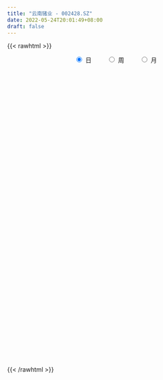 ```yaml
---
title: "云南锗业 - 002428.SZ"
date: 2022-05-24T20:01:49+08:00
draft: false
---
```

{{< rawhtml >}}
    <div style="text-align: center">
        <label style="padding: 1rem;"><input style="margin-right: .5rem" type="radio" name="period" value="D" checked onclick="period_change(this)">日</label>
        <label style="padding: 1rem;"><input style="margin-right: .5rem" type="radio" name="period" value="W" onclick="period_change(this)">周</label>
        <label style="padding: 1rem;"><input style="margin-right: .5rem" type="radio" name="period" value="M" onclick="period_change(this)">月</label>
    </div>
    <div id="chart" style="height: 700px;"></div> 
    <script type="text/javascript">
        const D_v = [182444.96,154236.4,164934.02,205699.94,200839.88,166357.88,139191.93,142562.61,101843.89,178613.15,253095.86,299423.27,405977.99,234678.09,215404.98,183155.77,142646.22,201538.19,186179.16,360653.44,538803.8100000001,368391.73,237453.8,201791.47,627855.73,782323.64,619893.8,446858.61,419106.93,356010.92,355721.43,454482.83,327099.59,227588.76,225001.86,208143.1,350087.32,393340.16,469564.97,388296.99,552540.0600000001,534930.1,372819.96,293787.55,378029.95,676701.02,766299.25,394975.08,462603.62,597020.62,569131.54,434120.94,507316.34,518388.08,757994.63,591084.13,458101.44,438529.42,299081.33,343077.88,396589.58,374291.21,508028.18,422661.18,513642.43,352242.47,362105.9,297016.86,296063.22,228066.82,264133.52,260554.29,412861.44,441513.77,631995.3100000001,685967.2,586373.39,486276.57,666590.51,724484.63,491166.0,358815.66,319531.18,361151.22,542302.8100000001,611397.45,620883.09,503292.66,303363.54,386558.04,325482.9,187577.72,176036.43,311117.6,328828.01,149640.22,219918.83,114841.28,96832.42,102748.2,121297.07,78228.57,108189.68,84522.44,99881.43,81723.06,94694.95,151018.43,116963.85,80354.44,84664.41,141637.76,153101.61,86217.75,87059.84,125713.06,75391.9,63157.08,86516.99,74245.2,138983.02,87679.85,86854.48,83554.37,77065.49,102596.4,261083.13,355825.39,182698.7,165948.92,187649.78,257103.14,166553.14,233626.26,166401.96,157729.32,154316.21,167676.62,116551.02,152501.9,135297.16,131530.01,119059.0,224344.42,122418.05,118685.24,123927.36,115071.74,112973.35,113683.22,79158.84,172166.7,264488.09,162035.4,112648.49,91699.02,90441.21,127241.61,95805.36,123372.58,98008.23,74659.43,89104.87,221786.13,144288.15,136707.49,113149.07,91724.02,114643.03,109540.43,114937.09,133561.68,120991.85,104233.55,127058.25,259660.7,341256.4,241020.68,345938.1,201664.37,240329.55,150303.07,209639.51,167460.29,103066.12,141636.44,142582.74,143239.36,117943.88,283787.19,201939.38,274014.21,216766.07,328826.72,242818.57,148182.43,132426.28,120052.06,176292.29,188743.28,266114.09,245542.52,289041.06,249856.54,228967.02,223722.16,206155.78,353664.0,437449.2,204692.76,228379.14,193388.54,161555.8,149063.35,144082.49,93084.92,101951.0,281424.91,187453.24,106861.44,122835.74,112526.62,100026.16,101365.05,61960.11,150848.05,80785.88,65241.49,72628.89,98131.17,78205.47,158030.99,121136.21,134848.75,95233.0,110501.84,67439.47,60243.03,54072.22,60353.22,78941.75,96511.7,61543.86,63458.11,51200.43,53921.28,63725.09,137841.58,145658.7,119373.99]
const D_histogram = [0.0,0.0006381766,0.0061086777,0.0174981736,0.028131583,0.0172479011,0.0048961318,-0.0128448784,-0.015773702,-0.0002945759,0.0214442901,0.0350691737,0.0766375636,0.0842270444,0.0622712602,0.0464186414,0.0280966486,0.0365649265,0.0198160857,0.0314904918,0.0736979829,0.0828846835,0.0553878599,0.0400370647,0.1012975265,0.1541655269,0.1992886693,0.195894531,0.1950073294,0.1455156968,0.0780333482,0.0351814582,-0.0258042479,-0.0559713192,-0.1040416645,-0.1222857778,-0.0918823375,-0.0566226454,-0.0104658161,0.0139601221,0.0725928937,0.0766746286,0.0819139938,0.0433833966,-0.001515108,0.0272570568,0.0642580928,0.0564674654,0.0515144665,0.0861346923,0.0797298171,0.05669971,0.0351762787,-0.0762521133,-0.064432093,-0.0473109102,-0.0563746998,-0.1176231629,-0.1296054094,-0.167220917,-0.1477122519,-0.1122305715,-0.0715324099,-0.0346405001,0.0120506286,0.0330525007,-0.0015140401,-0.0531398836,-0.0673201977,-0.0890424194,-0.1281899883,-0.1133737656,-0.0671669027,-0.024613977,0.021132257,0.0760063863,0.095261279,0.1075568237,0.0405721973,0.0485688295,0.0073058713,-0.0409876172,-0.0451139445,-0.0237907245,0.0239073835,0.0402713156,0.086461937,0.0459824576,0.0336072925,-0.0231218148,-0.084841105,-0.1341339919,-0.159984984,-0.2147338022,-0.3065719549,-0.3536026262,-0.4177789033,-0.4149949714,-0.3822052914,-0.3301800024,-0.2967908599,-0.2538201781,-0.1905636438,-0.1468301344,-0.0866587275,-0.041477319,-0.0162615963,0.0187677705,0.0216929982,0.0272675444,0.0360627869,0.0150627886,-0.0273748258,-0.0413951284,-0.0367746952,-0.0442415393,-0.0243306566,-0.0048408444,0.0025253911,0.0248752565,0.0611318479,0.085557821,0.1049221982,0.1166689302,0.1202066682,0.1047380289,0.1417463969,0.1940669886,0.2138711607,0.2238944039,0.2305804748,0.252167782,0.24947968,0.2477411143,0.2225116505,0.1910320875,0.1619553065,0.1329869602,0.1040256897,0.06996819,0.0222169951,0.0117314282,0.0021518086,0.0159734765,0.0188127677,0.0075568566,0.0039935915,0.0092586778,0.0057202107,-0.0210326442,-0.0340820423,-0.0192735057,-0.000500048,-0.0191532253,-0.0404597322,-0.0443512106,-0.044680323,-0.0286176394,-0.0158212353,0.0032276522,0.0003006555,0.0009831224,-0.0158935614,0.0081990787,0.0203127655,0.0370004928,0.0236871784,0.0049772431,0.0100195141,0.0111549246,0.0161384127,-0.0144166458,-0.0432757894,-0.0426570693,-0.0777424198,-0.0234235855,0.004365884,0.0306531336,0.0915651801,0.1241906782,0.1268825514,0.1212313078,0.084205455,0.0579815887,0.0365798617,0.0237063358,0.0161607643,0.0142278991,0.0056710389,0.024030505,0.0359072166,-0.0010179614,-0.0046900854,0.0343813548,0.0470629503,0.0398791397,0.0256351851,0.0108452161,0.0002926719,-0.0344930173,-0.0398075977,-0.0288336358,0.0007745861,-0.0028874876,-0.0284805381,-0.0428004214,-0.0517589859,0.00066631,0.0677562518,0.0842067698,0.1055156119,0.1125576054,0.081951948,0.0323579696,-0.0246969426,-0.0540248961,-0.0834588748,-0.154622122,-0.2031851914,-0.2428703471,-0.2711662031,-0.2857548722,-0.2679999044,-0.2411414931,-0.2043301589,-0.2252858371,-0.2208481523,-0.1957564362,-0.1885826562,-0.1970529711,-0.2003956642,-0.2554138591,-0.3010643745,-0.2611829512,-0.233004791,-0.1652448421,-0.1013783225,-0.0558325886,-0.0144576474,0.0266343673,0.0634197027,0.0826692679,0.0941974745,0.0975143539,0.1035846974,0.1140174342,0.1225486047,0.1591556812,0.1938476709,0.1765774673]
const D_fast = [0.0,0.0007977208,0.0077953913,0.0235594306,0.0412257358,0.0346540291,0.0235262928,0.002574063,-0.0042981861,0.011107296,0.0382072345,0.0605994116,0.1213271923,0.1499734343,0.1435854651,0.1393375067,0.128039676,0.1456491855,0.1338543661,0.1534013952,0.2140333821,0.2439412535,0.2302913949,0.2249498658,0.3115347093,0.4029440914,0.4978894011,0.5434688955,0.5913335263,0.5782208179,0.5302468063,0.4961902809,0.4287535128,0.3845936117,0.3105128503,0.2616972925,0.2691301485,0.2902341792,0.3337745545,0.3616905232,0.4384715183,0.4617219103,0.4874397739,0.4597550258,0.4144777443,0.4500641733,0.5031297325,0.5094559715,0.5173815892,0.5735354881,0.5870630671,0.5782078875,0.5654785259,0.4349871055,0.4306991026,0.4359925578,0.4128350933,0.3221808394,0.2777972406,0.1983765038,0.180957106,0.1883811435,0.2111962026,0.2394279873,0.2891317732,0.3183967704,0.2834517196,0.2185409052,0.1875305417,0.1435477151,0.0723526491,0.0588254305,0.0882405677,0.1246399992,0.1756692973,0.2495450233,0.2926152357,0.3317999863,0.2749584093,0.2950972488,0.2556607585,0.1971203657,0.1817155523,0.1970910911,0.2507660449,0.277197806,0.3450039116,0.3160200466,0.3120467046,0.2495371437,0.1666075772,0.0837811924,0.0179339542,-0.0904983145,-0.2589794559,-0.3944107838,-0.5630317867,-0.6639965976,-0.7267582404,-0.7572779521,-0.7980865245,-0.8185708873,-0.8029552639,-0.7959292881,-0.7574225631,-0.7226104844,-0.7014601608,-0.6617388513,-0.653390374,-0.6409989417,-0.6231880025,-0.6404223037,-0.6897036246,-0.7140727092,-0.7186459499,-0.7371731788,-0.7233449602,-0.7050653591,-0.6970677758,-0.6684990964,-0.6169595429,-0.5711441146,-0.5255491879,-0.4846352233,-0.4510458182,-0.4403299503,-0.3678849831,-0.2670476443,-0.193775682,-0.1277788377,-0.0634476482,0.0211816046,0.0808634225,0.1410601354,0.1714585842,0.187737043,0.1991490887,0.2034274824,0.2004726344,0.1839071822,0.141710236,0.1341575262,0.1251158587,0.1429308957,0.1504733789,0.141106682,0.1385418147,0.1461215704,0.144013156,0.1120021401,0.0904322314,0.1004223915,0.1190708373,0.0956293536,0.0642079137,0.0492286326,0.0377294394,0.0466377133,0.0554788086,0.0753346091,0.0724827763,0.0734110238,0.0525609497,0.0787033594,0.0958952376,0.1218330881,0.1144415683,0.0969759438,0.1045230933,0.108447235,0.1174653262,0.0833061062,0.0436280153,0.0335824681,-0.0209384873,0.0275244506,0.0564053911,0.0903559241,0.1741592656,0.2378324333,0.2722449444,0.2969015277,0.2809270386,0.2691985695,0.256941808,0.249994866,0.2464894856,0.2481135951,0.2409744947,0.265341587,0.2861951028,0.2490154345,0.2441707891,0.2918375679,0.316284901,0.3190708753,0.311235717,0.2991570521,0.2886776758,0.2452687323,0.2300022525,0.2337678054,0.2635696738,0.2591857283,0.2264725433,0.2014525545,0.1795542437,0.232146117,0.3161751218,0.3536773322,0.4013650772,0.4365464721,0.4264288017,0.3849243157,0.3216951679,0.2788609903,0.2285622929,0.1187435152,0.0193841479,-0.0810185945,-0.1771060014,-0.2631333885,-0.3123783967,-0.3458053588,-0.3600765643,-0.4373537018,-0.488128055,-0.511975448,-0.551947332,-0.6096808897,-0.6631224989,-0.7819941585,-0.9029107675,-0.928325082,-0.9583981196,-0.9319493812,-0.8934274423,-0.8618398555,-0.8240793261,-0.7763287196,-0.7236884585,-0.6837715763,-0.6486940011,-0.6209985333,-0.5890320154,-0.55009492,-0.5109265983,-0.4345306016,-0.3513766942,-0.3245025309]
const D_slow = [0.0,0.0001595442,0.0016867136,0.006061257,0.0130941527,0.017406128,0.018630161,0.0154189414,0.0114755159,0.0114018719,0.0167629444,0.0255302379,0.0446896288,0.0657463899,0.0813142049,0.0929188653,0.0999430274,0.109084259,0.1140382805,0.1219109034,0.1403353991,0.16105657,0.174903535,0.1849128012,0.2102371828,0.2487785645,0.2986007318,0.3475743646,0.3963261969,0.4327051211,0.4522134582,0.4610088227,0.4545577607,0.4405649309,0.4145545148,0.3839830703,0.361012486,0.3468568246,0.3442403706,0.3477304011,0.3658786245,0.3850472817,0.4055257801,0.4163716293,0.4159928523,0.4228071165,0.4388716397,0.452988506,0.4658671227,0.4874007958,0.50733325,0.5215081775,0.5303022472,0.5112392189,0.4951311956,0.4833034681,0.4692097931,0.4398040024,0.40740265,0.3655974208,0.3286693578,0.3006117149,0.2827286125,0.2740684874,0.2770811446,0.2853442698,0.2849657597,0.2716807888,0.2548507394,0.2325901345,0.2005426375,0.1721991961,0.1554074704,0.1492539761,0.1545370404,0.173538637,0.1973539567,0.2242431626,0.234386212,0.2465284193,0.2483548872,0.2381079829,0.2268294967,0.2208818156,0.2268586615,0.2369264904,0.2585419746,0.270037589,0.2784394121,0.2726589584,0.2514486822,0.2179151842,0.1779189382,0.1242354877,0.047592499,-0.0408081576,-0.1452528834,-0.2490016262,-0.3445529491,-0.4270979497,-0.5012956647,-0.5647507092,-0.6123916201,-0.6490991537,-0.6707638356,-0.6811331654,-0.6851985645,-0.6805066218,-0.6750833723,-0.6682664862,-0.6592507894,-0.6554850923,-0.6623287987,-0.6726775808,-0.6818712546,-0.6929316395,-0.6990143036,-0.7002245147,-0.6995931669,-0.6933743528,-0.6780913909,-0.6567019356,-0.6304713861,-0.6013041535,-0.5712524864,-0.5450679792,-0.50963138,-0.4611146328,-0.4076468427,-0.3516732417,-0.294028123,-0.2309861775,-0.1686162575,-0.1066809789,-0.0510530663,-0.0032950444,0.0371937822,0.0704405222,0.0964469447,0.1139389922,0.1194932409,0.122426098,0.1229640501,0.1269574193,0.1316606112,0.1335498253,0.1345482232,0.1368628927,0.1382929453,0.1330347843,0.1245142737,0.1196958973,0.1195708853,0.114782579,0.1046676459,0.0935798432,0.0824097625,0.0752553526,0.0713000438,0.0721069569,0.0721821208,0.0724279014,0.068454511,0.0705042807,0.0755824721,0.0848325953,0.0907543899,0.0919987007,0.0945035792,0.0972923103,0.1013269135,0.0977227521,0.0869038047,0.0762395374,0.0568039324,0.0509480361,0.0520395071,0.0597027905,0.0825940855,0.1136417551,0.1453623929,0.1756702199,0.1967215836,0.2112169808,0.2203619462,0.2262885302,0.2303287213,0.233885696,0.2353034558,0.241311082,0.2502878862,0.2500333958,0.2488608745,0.2574562132,0.2692219507,0.2791917356,0.2856005319,0.288311836,0.2883850039,0.2797617496,0.2698098502,0.2626014412,0.2627950877,0.2620732158,0.2549530813,0.244252976,0.2313132295,0.231479807,0.24841887,0.2694705624,0.2958494654,0.3239888667,0.3444768537,0.3525663461,0.3463921105,0.3328858864,0.3120211677,0.2733656372,0.2225693394,0.1618517526,0.0940602018,0.0226214837,-0.0443784924,-0.1046638656,-0.1557464054,-0.2120678646,-0.2672799027,-0.3162190118,-0.3633646758,-0.4126279186,-0.4627268346,-0.5265802994,-0.601846393,-0.6671421308,-0.7253933286,-0.7667045391,-0.7920491197,-0.8060072669,-0.8096216787,-0.8029630869,-0.7871081612,-0.7664408442,-0.7428914756,-0.7185128871,-0.6926167128,-0.6641123542,-0.6334752031,-0.5936862828,-0.545224365,-0.5010799982]
const D_data = [['2021-05-13', 10.95, 10.83, 10.74, 11.0],['2021-05-14', 10.88, 10.84, 10.68, 10.91],['2021-05-17', 10.86, 10.92, 10.61, 11.05],['2021-05-18', 10.91, 11.05, 10.91, 11.24],['2021-05-19', 10.95, 11.12, 10.82, 11.24],['2021-05-20', 10.88, 10.87, 10.67, 11.0],['2021-05-21', 10.87, 10.8, 10.68, 10.96],['2021-05-24', 10.65, 10.65, 10.57, 10.78],['2021-05-25', 10.62, 10.77, 10.62, 10.82],['2021-05-26', 10.76, 11.03, 10.67, 11.05],['2021-05-27', 10.93, 11.22, 10.87, 11.3],['2021-05-28', 11.29, 11.24, 11.11, 11.49],['2021-05-31', 11.21, 11.79, 11.2, 11.86],['2021-06-01', 11.61, 11.57, 11.37, 11.65],['2021-06-02', 11.53, 11.23, 11.21, 11.75],['2021-06-03', 11.3, 11.26, 11.23, 11.56],['2021-06-04', 11.1, 11.18, 11.01, 11.31],['2021-06-07', 11.3, 11.53, 11.3, 11.65],['2021-06-08', 11.55, 11.23, 11.12, 11.55],['2021-06-09', 11.39, 11.61, 11.3, 11.99],['2021-06-10', 11.7, 12.2, 11.61, 12.28],['2021-06-11', 12.52, 12.01, 11.8, 12.58],['2021-06-15', 12.14, 11.58, 11.54, 12.17],['2021-06-16', 11.6, 11.68, 11.45, 11.85],['2021-06-17', 11.59, 12.85, 11.38, 12.85],['2021-06-18', 12.8, 13.19, 12.7, 13.8],['2021-06-21', 13.15, 13.54, 13.15, 14.1],['2021-06-22', 13.62, 13.25, 13.09, 13.91],['2021-06-23', 13.22, 13.48, 13.13, 13.75],['2021-06-24', 13.2, 12.93, 12.85, 13.31],['2021-06-25', 12.87, 12.54, 12.38, 12.98],['2021-06-28', 12.99, 12.66, 12.57, 13.66],['2021-06-29', 12.71, 12.22, 12.2, 12.78],['2021-06-30', 12.17, 12.39, 12.13, 12.67],['2021-07-01', 12.44, 11.95, 11.95, 12.53],['2021-07-02', 11.93, 12.11, 11.8, 12.36],['2021-07-05', 12.01, 12.72, 12.01, 12.85],['2021-07-06', 12.94, 12.95, 12.64, 13.26],['2021-07-07', 12.75, 13.33, 12.66, 13.55],['2021-07-08', 13.26, 13.3, 13.13, 13.59],['2021-07-09', 13.21, 14.04, 13.17, 14.36],['2021-07-12', 14.0, 13.64, 13.6, 14.15],['2021-07-13', 13.59, 13.8, 13.11, 13.91],['2021-07-14', 13.7, 13.27, 13.16, 13.7],['2021-07-15', 13.01, 13.04, 12.48, 13.31],['2021-07-16', 12.98, 13.99, 12.83, 14.34],['2021-07-19', 14.02, 14.37, 13.59, 14.69],['2021-07-20', 14.06, 14.0, 13.72, 14.15],['2021-07-21', 14.12, 14.11, 13.84, 14.49],['2021-07-22', 14.14, 14.81, 14.0, 15.1],['2021-07-23', 14.65, 14.51, 14.4, 15.39],['2021-07-26', 14.3, 14.35, 13.8, 14.89],['2021-07-27', 14.49, 14.36, 14.05, 15.0],['2021-07-28', 13.87, 12.93, 12.92, 13.9],['2021-07-29', 13.12, 14.22, 13.11, 14.22],['2021-07-30', 14.2, 14.39, 13.97, 14.57],['2021-08-02', 14.39, 14.11, 13.8, 14.65],['2021-08-03', 14.07, 13.26, 13.19, 14.07],['2021-08-04', 13.2, 13.64, 13.15, 13.72],['2021-08-05', 13.5, 13.12, 13.01, 13.6],['2021-08-06', 13.2, 13.71, 13.09, 13.87],['2021-08-09', 13.53, 14.0, 13.38, 14.08],['2021-08-10', 14.32, 14.24, 13.95, 14.56],['2021-08-11', 14.19, 14.4, 14.03, 14.74],['2021-08-12', 14.28, 14.78, 14.13, 14.94],['2021-08-13', 14.68, 14.7, 14.4, 14.79],['2021-08-16', 14.67, 14.02, 13.95, 14.7],['2021-08-17', 13.99, 13.59, 13.47, 14.22],['2021-08-18', 13.58, 13.87, 13.29, 13.87],['2021-08-19', 13.76, 13.65, 13.38, 13.83],['2021-08-20', 13.4, 13.21, 13.0, 13.47],['2021-08-23', 13.3, 13.75, 13.26, 13.85],['2021-08-24', 13.8, 14.26, 13.65, 14.62],['2021-08-25', 14.26, 14.44, 14.11, 14.55],['2021-08-26', 14.5, 14.74, 14.3, 15.3],['2021-08-27', 14.8, 15.19, 14.39, 15.32],['2021-08-30', 15.35, 15.04, 14.71, 15.58],['2021-08-31', 15.14, 15.15, 14.48, 15.25],['2021-09-01', 15.16, 14.1, 13.96, 15.41],['2021-09-02', 13.82, 14.95, 13.63, 15.51],['2021-09-03', 15.16, 14.3, 14.1, 15.25],['2021-09-06', 14.46, 13.99, 13.67, 14.51],['2021-09-07', 13.97, 14.4, 13.83, 14.5],['2021-09-08', 14.31, 14.77, 14.24, 14.84],['2021-09-09', 14.88, 15.32, 14.58, 15.37],['2021-09-10', 15.3, 15.16, 14.89, 15.84],['2021-09-13', 15.28, 15.79, 14.98, 15.86],['2021-09-14', 15.38, 14.81, 14.78, 15.38],['2021-09-15', 14.91, 15.09, 14.61, 15.21],['2021-09-16', 15.3, 14.39, 14.35, 15.4],['2021-09-17', 14.2, 14.0, 13.5, 14.59],['2021-09-22', 13.72, 13.8, 13.71, 13.98],['2021-09-23', 14.03, 13.8, 13.73, 14.1],['2021-09-24', 13.77, 13.09, 13.01, 14.05],['2021-09-27', 13.1, 12.03, 11.78, 13.2],['2021-09-28', 11.93, 11.95, 11.64, 12.06],['2021-09-29', 11.8, 11.11, 11.0, 11.81],['2021-09-30', 11.2, 11.42, 11.2, 11.45],['2021-10-08', 11.62, 11.53, 11.49, 11.8],['2021-10-11', 11.53, 11.66, 11.24, 11.76],['2021-10-12', 11.61, 11.34, 11.0, 11.72],['2021-10-13', 11.29, 11.37, 11.1, 11.41],['2021-10-14', 11.35, 11.65, 11.35, 11.75],['2021-10-15', 11.59, 11.47, 11.36, 11.62],['2021-10-18', 11.59, 11.77, 11.55, 11.77],['2021-10-19', 11.77, 11.72, 11.62, 11.8],['2021-10-20', 11.5, 11.54, 11.3, 11.71],['2021-10-21', 11.69, 11.73, 11.58, 11.9],['2021-10-22', 11.7, 11.35, 11.31, 11.7],['2021-10-25', 11.31, 11.33, 11.15, 11.46],['2021-10-26', 11.38, 11.34, 11.26, 11.47],['2021-10-27', 11.3, 10.86, 10.75, 11.33],['2021-10-28', 10.84, 10.32, 10.26, 10.84],['2021-10-29', 10.22, 10.4, 10.2, 10.44],['2021-11-01', 10.43, 10.48, 10.28, 10.57],['2021-11-02', 10.5, 10.19, 10.03, 10.59],['2021-11-03', 10.2, 10.44, 10.13, 10.46],['2021-11-04', 10.44, 10.43, 10.32, 10.48],['2021-11-05', 10.43, 10.25, 10.23, 10.55],['2021-11-08', 10.27, 10.43, 10.27, 10.49],['2021-11-09', 10.46, 10.7, 10.36, 10.87],['2021-11-10', 10.78, 10.68, 10.48, 10.78],['2021-11-11', 10.68, 10.72, 10.58, 10.76],['2021-11-12', 10.72, 10.71, 10.66, 10.79],['2021-11-15', 10.71, 10.66, 10.6, 10.75],['2021-11-16', 10.65, 10.4, 10.38, 10.68],['2021-11-17', 10.43, 11.14, 10.41, 11.19],['2021-11-18', 11.07, 11.64, 11.01, 11.88],['2021-11-19', 11.62, 11.53, 11.25, 11.62],['2021-11-22', 11.57, 11.61, 11.46, 11.77],['2021-11-23', 11.69, 11.75, 11.69, 12.15],['2021-11-24', 11.75, 12.17, 11.6, 12.25],['2021-11-25', 12.1, 12.09, 12.01, 12.24],['2021-11-26', 12.04, 12.27, 11.96, 12.68],['2021-11-29', 12.01, 12.08, 11.91, 12.36],['2021-11-30', 12.12, 12.01, 11.91, 12.26],['2021-12-01', 12.01, 12.02, 11.74, 12.15],['2021-12-02', 12.1, 11.99, 11.78, 12.18],['2021-12-03', 11.93, 11.94, 11.8, 12.05],['2021-12-06', 11.95, 11.79, 11.74, 12.14],['2021-12-07', 11.85, 11.45, 11.34, 11.94],['2021-12-08', 11.45, 11.79, 11.45, 11.93],['2021-12-09', 11.78, 11.77, 11.71, 11.99],['2021-12-10', 11.7, 12.1, 11.65, 12.4],['2021-12-13', 12.2, 12.04, 11.9, 12.24],['2021-12-14', 12.06, 11.87, 11.79, 12.06],['2021-12-15', 11.88, 11.95, 11.88, 12.14],['2021-12-16', 11.9, 12.09, 11.9, 12.11],['2021-12-17', 12.06, 12.01, 11.98, 12.33],['2021-12-20', 12.02, 11.65, 11.62, 12.07],['2021-12-21', 11.62, 11.71, 11.48, 11.73],['2021-12-22', 11.62, 12.06, 11.62, 12.3],['2021-12-23', 12.58, 12.21, 12.18, 12.95],['2021-12-24', 12.3, 11.75, 11.74, 12.36],['2021-12-27', 11.74, 11.6, 11.53, 11.85],['2021-12-28', 11.61, 11.73, 11.54, 11.74],['2021-12-29', 11.66, 11.74, 11.58, 11.83],['2021-12-30', 11.7, 11.97, 11.64, 12.13],['2021-12-31', 12.05, 12.0, 11.89, 12.08],['2022-01-04', 12.02, 12.17, 11.94, 12.23],['2022-01-05', 12.2, 11.95, 11.87, 12.2],['2022-01-06', 11.77, 12.0, 11.74, 12.07],['2022-01-07', 12.03, 11.74, 11.68, 12.07],['2022-01-10', 11.75, 12.28, 11.72, 12.47],['2022-01-11', 12.28, 12.25, 12.15, 12.41],['2022-01-12', 12.39, 12.42, 12.29, 12.45],['2022-01-13', 12.45, 12.09, 12.06, 12.45],['2022-01-14', 12.06, 11.96, 11.95, 12.21],['2022-01-17', 11.87, 12.24, 11.8, 12.25],['2022-01-18', 12.24, 12.23, 12.06, 12.34],['2022-01-19', 12.18, 12.32, 12.11, 12.33],['2022-01-20', 12.25, 11.82, 11.8, 12.35],['2022-01-21', 11.81, 11.67, 11.58, 11.94],['2022-01-24', 11.57, 11.94, 11.57, 12.16],['2022-01-25', 11.92, 11.36, 11.35, 12.02],['2022-01-26', 11.45, 12.5, 11.37, 12.5],['2022-01-27', 12.38, 12.39, 12.22, 12.64],['2022-01-28', 12.46, 12.54, 12.25, 12.7],['2022-02-07', 12.8, 13.27, 12.62, 13.47],['2022-02-08', 13.01, 13.27, 12.92, 13.36],['2022-02-09', 13.17, 13.11, 13.0, 13.3],['2022-02-10', 13.1, 13.12, 13.02, 13.33],['2022-02-11', 12.98, 12.72, 12.68, 13.03],['2022-02-14', 12.69, 12.77, 12.65, 13.21],['2022-02-15', 12.97, 12.77, 12.59, 12.99],['2022-02-16', 12.83, 12.84, 12.78, 13.04],['2022-02-17', 12.76, 12.9, 12.7, 13.02],['2022-02-18', 12.84, 12.99, 12.78, 13.25],['2022-02-21', 12.99, 12.92, 12.76, 12.99],['2022-02-22', 12.86, 13.33, 12.69, 13.34],['2022-02-23', 13.34, 13.39, 13.08, 13.47],['2022-02-24', 13.32, 12.76, 12.5, 13.55],['2022-02-25', 12.8, 13.1, 12.8, 13.37],['2022-02-28', 13.25, 13.78, 12.92, 13.79],['2022-03-01', 13.63, 13.66, 13.44, 13.83],['2022-03-02', 13.66, 13.5, 13.4, 13.68],['2022-03-03', 13.5, 13.42, 13.3, 13.6],['2022-03-04', 13.39, 13.39, 13.31, 13.58],['2022-03-07', 13.48, 13.42, 13.21, 13.75],['2022-03-08', 13.35, 13.02, 12.74, 13.42],['2022-03-09', 12.91, 13.29, 12.61, 13.57],['2022-03-10', 13.41, 13.52, 13.41, 13.78],['2022-03-11', 13.4, 13.89, 13.05, 13.94],['2022-03-14', 13.84, 13.58, 13.55, 14.16],['2022-03-15', 13.3, 13.25, 13.18, 13.8],['2022-03-16', 13.51, 13.29, 12.75, 13.57],['2022-03-17', 13.45, 13.29, 13.25, 13.83],['2022-03-18', 13.35, 14.19, 13.13, 14.34],['2022-03-21', 14.1, 14.76, 14.01, 15.4],['2022-03-22', 14.67, 14.45, 14.38, 15.0],['2022-03-23', 14.49, 14.73, 14.44, 15.06],['2022-03-24', 14.6, 14.76, 14.4, 15.0],['2022-03-25', 14.7, 14.35, 14.34, 14.87],['2022-03-28', 14.18, 13.99, 13.71, 14.25],['2022-03-29', 14.1, 13.66, 13.43, 14.13],['2022-03-30', 13.73, 13.79, 13.66, 13.94],['2022-03-31', 13.74, 13.62, 13.51, 13.89],['2022-04-01', 13.3, 12.77, 12.51, 13.35],['2022-04-06', 12.78, 12.62, 12.25, 12.86],['2022-04-07', 12.65, 12.34, 12.25, 12.68],['2022-04-08', 12.35, 12.11, 11.85, 12.39],['2022-04-11', 12.12, 11.95, 11.86, 12.32],['2022-04-12', 12.0, 12.14, 11.69, 12.16],['2022-04-13', 12.11, 12.16, 11.9, 12.32],['2022-04-14', 12.12, 12.26, 12.11, 12.28],['2022-04-15', 12.2, 11.38, 11.37, 12.2],['2022-04-18', 11.38, 11.44, 11.1, 11.49],['2022-04-19', 11.44, 11.57, 11.4, 11.64],['2022-04-20', 11.53, 11.23, 11.17, 11.67],['2022-04-21', 11.4, 10.82, 10.79, 11.4],['2022-04-22', 10.75, 10.63, 10.5, 10.82],['2022-04-25', 10.6, 9.57, 9.57, 10.6],['2022-04-26', 9.51, 9.11, 9.0, 9.56],['2022-04-27', 8.96, 9.85, 8.7, 9.92],['2022-04-28', 9.81, 9.59, 9.47, 9.89],['2022-04-29', 9.67, 10.08, 9.67, 10.17],['2022-05-05', 9.96, 10.17, 9.93, 10.36],['2022-05-06', 9.85, 10.06, 9.82, 10.09],['2022-05-09', 10.1, 10.1, 9.95, 10.27],['2022-05-10', 9.99, 10.21, 9.91, 10.25],['2022-05-11', 10.21, 10.29, 10.11, 10.52],['2022-05-12', 10.25, 10.17, 10.0, 10.39],['2022-05-13', 10.14, 10.12, 10.03, 10.24],['2022-05-16', 10.21, 10.03, 10.0, 10.34],['2022-05-17', 10.03, 10.07, 9.87, 10.15],['2022-05-18', 10.08, 10.16, 10.06, 10.24],['2022-05-19', 10.01, 10.19, 9.9, 10.23],['2022-05-20', 10.33, 10.69, 10.22, 10.72],['2022-05-23', 10.8, 10.92, 10.64, 11.11],['2022-05-24', 10.9, 10.39, 10.34, 10.91]]
const W_v = [983095.61,1310673.0700000001,1292769.49,1841732.2200000002,1967947.79,879379.1900000001,691118.37,792791.47,1751293.3799999999,1304941.0500000003,1484172.3400000001,527178.97,429454.41,357380.79,290028.44,397270.79,291111.5,758186.83,624246.7799999999,591897.3100000001,360413.93,795886.15,726870.6000000001,897780.39,709471.04,855390.9299999999,1161149.6700000002,1101030.3500000001,818700.5699999999,847779.1000000001,214674.56,141114.22,453963.11,443070.7500000001,850379.87,1470329.6000000001,1427323.1899999999,869496.66,898283.7,1010637.1899999999,432344.35,353583.64,572666.39,521958.53,536739.4400000001,462534.56,455216.92,445773.96,600011.8400000001,435985.75,436111.23,466169.25,344953.08,700994.67,738271.58,500277.2399999999,362891.02,246892.27,319024.99,290553.09,236765.65,365954.84,231850.35,643195.55,499061.79,537430.0700000001,505240.1,553116.72,681430.67,770301.71,496459.54,763857.76,773133.14,548241.61,459807.42,309531.62,1806003.73,1274863.49,801841.74,666532.87,847371.24,1795357.5100000002,3002963.1300000004,2872419.4499999997,1761566.4399999999,1384108.8399999999,900950.77,1321012.4299999999,1433983.8700000001,1408303.4300000002,2569506.79,543709.1499999999,832250.88,788756.4199999999,1044487.1899999999,1947025.04,3340088.5300000003,3867427.3899999997,2436557.1899999999,1189233.3300000001,911848.99,690031.45,585629.22,579332.74,568410.86,1637501.5800000001,1925510.2299999997,2243646.1899999999,1981366.1000000001,2693467.9899999998,1561881.21,2658263.8399999999,2200137.6899999999,164838.33,765994.34,811824.22,645024.15,727183.0900000001,1058999.6299999999,761249.6000000001,609332.26,611325.45,937707.9199999999,1360607.6000000001,1325037.8899999999,1090653.9100000001,2706208.96,4561613.2800000003,3567730.5300000003,2941339.1599999997,2521593.46,4358893.6699999999,4740594.3200000003,2688417.9900000002,1422610.3799999999,1263543.0399999998,1166133.1200000001,809987.6900000001,1040229.3500000001,784951.54,817819.36,882852.96,756859.21,1211351.95,1239655.4399999999,1669175.5799999998,846809.8199999999,1056263.3799999999,918178.23,911252.78,623670.54,2119588.52,3203439.5599999996,3296446.3199999998,2903993.7399999998,2513761.1100000003,3558822.3300000001,1791649.8600000001,1293496.4500000002,945420.74,999707.6300000001,1066550.5899999999,947486.4,889714.8,329768.17,134063.09,1134470.3899999999,837038.99,1144269.02,1206958.3100000001,1373020.3499999999,1681834.7699999998,1735280.5600000001,904741.5900000001,1711880.5,1289080.1699999999,824866.78,488599.0,1223976.98,831341.1899999999,810815.25,852688.15,759442.03,398296.09,566259.11,1576038.46,972702.63,806791.12,562678.38,593393.4400000001,425256.34,427110.98,603017.1699999999,1620600.6600000001,815757.5600000001,496656.43,1259294.01,877023.6499999999,975538.78,1181863.05,1655566.3300000001,1849424.6400000001,2197591.6899999999,1442316.1400000001,2153829.5,2256268.5800000001,2790030.1100000003,2808904.1200000001,1935379.6499999999,2170865.4699999997,1447386.3200000001,2432892.0099999998,2954891.1000000001,2193198.3200000003,2139580.23,674731.75,813228.34,96832.42,494985.96,544281.72,545975.97,437838.87,471316.9199999999,979269.1100000001,1010881.2400000001,762675.13,762732.4900000001,593075.74,791532.2500000001,517835.69,385145.11,707654.8600000001,593674.08,1073229.5800000001,1147874.6000000001,697984.9500000001,1094450.73,972306.0600000001,1165733.24,1262365.5,1225465.4399999999,769606.6699999999,417150.42,526725.99,394992.9,619750.79,127682.5,351422.75,370146.49,265032.69]
const W_histogram = [0.0,0.0287179487,0.0706739718,0.106441523,0.097283889,0.0634172312,0.0182469479,0.0372411606,0.0813319619,0.0793057069,0.0840375321,0.0478932376,0.0070594677,-0.0486289769,-0.0920908057,-0.1790078318,-0.2141689144,-0.2024336819,-0.1525240677,-0.1141413869,-0.1217497421,-0.0770977962,-0.0056841733,0.0513308901,0.0821755121,0.101194554,0.1281664916,0.1667134156,0.160336872,0.0274927956,-0.0437003418,-0.062209375,-0.0829610388,-0.0783143531,-0.0156939085,0.0691674646,0.1442175016,0.1903479129,0.1567877386,0.0504302656,-0.0201516302,-0.0900912035,-0.0951297169,-0.1164444537,-0.1497689409,-0.2095924577,-0.2862403615,-0.3713157622,-0.4512618448,-0.4672521798,-0.471885568,-0.4272389245,-0.3856182073,-0.2974192292,-0.2637436368,-0.2188195569,-0.2018865886,-0.1722929419,-0.1320934248,-0.1055597336,-0.0791692158,-0.0374788355,-0.0042532706,-0.0367775836,-0.090216722,-0.0886638606,-0.0537987531,-0.0240099556,0.037466323,0.0497634257,0.07004487,0.0979369715,0.1142358545,0.1240680817,0.110541814,0.127504381,0.1828185973,0.2269457093,0.2235780681,0.197766713,0.2047391144,0.2473820085,0.3325575908,0.3906674027,0.4017110495,0.3970762682,0.3577017855,0.3482178861,0.2876110743,0.27470237,0.2113302525,0.1210835817,0.0452507862,-0.0151228204,-0.0377186657,0.0680189532,0.0844841357,0.1524294244,0.1427949027,0.0993925205,0.0419791996,-0.0238545907,-0.0595518507,-0.0998801428,-0.1133277579,-0.1044966059,-0.042997554,0.0254124764,0.040265073,0.1540574552,0.2010171508,0.264432507,0.1632035804,0.0785852155,0.013740165,-0.0608704526,-0.1030904521,-0.1353239663,-0.1356874445,-0.1744593392,-0.1895642289,-0.1739331572,-0.1375458283,-0.0891046919,-0.0443792123,0.0589534185,0.1845341693,0.3011014536,0.3777807554,0.3920313396,0.4274153891,0.5102306736,0.5394131547,0.3311947669,0.218549232,0.0754873612,-0.0180464336,-0.1515356824,-0.1929587464,-0.2149085568,-0.2076962044,-0.2057228106,-0.18943689,-0.1301405864,-0.0741395969,-0.0618995065,-0.0718448746,-0.0669307844,-0.0859933148,-0.0563473305,-0.0320589957,0.1019047207,0.3669172341,0.5519211189,0.6260432183,0.6062089814,0.6330801259,0.4425902752,0.267153194,0.1110150559,-0.0276475916,-0.1792956558,-0.2579722979,-0.3825642078,-0.4608849396,-0.4629279829,-0.3930250837,-0.3350415176,-0.307226378,-0.1854826665,-0.0944267395,-0.002274517,-0.0125399475,-0.0245289331,-0.0286175245,-0.1359647744,-0.2159414936,-0.2881180941,-0.3981905066,-0.4761979443,-0.4574572632,-0.4986319001,-0.5613018393,-0.5058828843,-0.3724566523,-0.2849890425,-0.2123941099,-0.1760550759,-0.1684114604,-0.1609014785,-0.1509495077,-0.107735768,-0.0597338659,-0.0168546197,-0.0010935464,0.0561970796,0.1044774391,0.1328540972,0.1775976267,0.1979404516,0.2582695575,0.3622462722,0.3705178738,0.3315651545,0.4149090942,0.4432325474,0.4709513151,0.4549213158,0.3755360066,0.3663219016,0.2424700387,0.2741526245,0.2178787915,0.2206098685,0.1307664169,0.0032651592,-0.1896643215,-0.2994615378,-0.3615637792,-0.3935212151,-0.4569809558,-0.4847633832,-0.4486939125,-0.3504971071,-0.22281429,-0.1511206177,-0.0866630677,-0.0458768436,-0.0328098695,-0.0051799878,-0.002405964,0.0152814329,0.0088072026,0.0615367389,0.1044354371,0.1444290959,0.1699653894,0.1962012256,0.2344547229,0.2649374433,0.2794133177,0.1714179875,0.0506429269,-0.0763936548,-0.2017976058,-0.3063809027,-0.357910122,-0.3675636638,-0.317079527,-0.2863473995]
const W_fast = [0.0,0.0358974359,0.0955219519,0.1578998838,0.1730632221,0.1550508721,0.1144423258,0.1427468286,0.2071706205,0.2249707922,0.2507120004,0.2265410153,0.1874721123,0.1196264235,0.0531418932,-0.0785270908,-0.1672304021,-0.20610359,-0.1943249927,-0.1844776587,-0.2225234493,-0.1971459525,-0.127153373,-0.057305587,-0.005917087,0.0384005934,0.0974141539,0.1776394318,0.2113471061,0.0853762287,0.0032580059,-0.0308033711,-0.0722952946,-0.0872271972,-0.0285302297,0.0736230095,0.1847274219,0.2784448114,0.2840815718,0.1903316652,0.1147118619,0.0222494877,-0.006571455,-0.0569973051,-0.1277640276,-0.2399856588,-0.3881936529,-0.5660979942,-0.758859538,-0.891662918,-1.0142676982,-1.0764307858,-1.1312146204,-1.1173704496,-1.1496307664,-1.1594115758,-1.1929502546,-1.2064298433,-1.1992536825,-1.1991099247,-1.1925117108,-1.1601910394,-1.1280287921,-1.169747501,-1.24574082,-1.2663539238,-1.2449385045,-1.2211521959,-1.1503093366,-1.1255713774,-1.0877787156,-1.0354023713,-0.9905445246,-0.949695277,-0.9355860912,-0.8867474289,-0.7857285633,-0.684865024,-0.6323381482,-0.608707825,-0.550550645,-0.4460622487,-0.2777472688,-0.1219706062,-0.010499197,0.0841350888,0.1341860524,0.2117566245,0.2230525813,0.2788194695,0.2682799151,0.2083041398,0.1437840408,0.0796297291,0.0476042173,0.1703465746,0.2079327909,0.3139854358,0.3400496397,0.3214953877,0.2745768667,0.2027794287,0.152194206,0.0868958782,0.0451163236,0.0278233241,0.0785729875,0.1533361371,0.1782550019,0.3305617479,0.4277757312,0.5572992141,0.4968711826,0.4318991216,0.3704891124,0.2806608816,0.2126682691,0.1466037634,0.112318424,0.0299316945,-0.0325642524,-0.0604164701,-0.0584155982,-0.0322506348,0.0013800418,0.1194510272,0.2911653204,0.483007968,0.6541324587,0.7663908778,0.9086287745,1.1190017275,1.2830374972,1.1576178011,1.0996095742,0.9754195438,0.8773741405,0.7060009711,0.6163382205,0.5406612709,0.4959495723,0.4464922634,0.4154189615,0.4421801185,0.4796462088,0.4764114225,0.4485048358,0.4366862299,0.3961253708,0.4116845225,0.4279581084,0.5873980049,0.9441398269,1.2671239914,1.4977568953,1.6294749039,1.8146160797,1.7347737978,1.6261250151,1.4977406411,1.3521660957,1.1556941174,1.0125244009,0.792291439,0.5987494724,0.4809744333,0.4526210616,0.4268442483,0.3778527934,0.4532258383,0.5206750804,0.6122586737,0.5988582562,0.5807370374,0.5694940649,0.4281556213,0.2941935288,0.1499874047,-0.0596326344,-0.2566895581,-0.3523131929,-0.5181458048,-0.7211412038,-0.7921929699,-0.751880901,-0.7356605519,-0.7161641467,-0.7238388816,-0.7582981312,-0.791013519,-0.8187989251,-0.8025191274,-0.7694506918,-0.7307851005,-0.7152974138,-0.6439575178,-0.5695577986,-0.5079676163,-0.4188246801,-0.3489967423,-0.2241002469,-0.0295619643,0.0713391058,0.1152776751,0.3023488884,0.4414804784,0.5869370749,0.6846374046,0.699136097,0.7815024675,0.7182681142,0.8184888561,0.816684721,0.8745682651,0.8174164177,0.6907314499,0.4503858887,0.265723288,0.1132301018,-0.0171076378,-0.1948126175,-0.3437858908,-0.4198898982,-0.4093173695,-0.3373381249,-0.303424607,-0.260632824,-0.2313158108,-0.2264513041,-0.2001164193,-0.1979438865,-0.1764361313,-0.180708561,-0.1125948399,-0.0435872825,0.0325136503,0.1005412911,0.1758274337,0.2726946117,0.3694116929,0.4537408968,0.3886000634,0.2804857345,0.1343507392,-0.0415026132,-0.2226811359,-0.3636878857,-0.4652323434,-0.4940180884,-0.5348728107]
const W_slow = [0.0,0.0071794872,0.0248479801,0.0514583609,0.0757793331,0.0916336409,0.0961953779,0.105505668,0.1258386585,0.1456650853,0.1666744683,0.1786477777,0.1804126446,0.1682554004,0.1452326989,0.100480741,0.0469385124,-0.0036699081,-0.041800925,-0.0703362718,-0.1007737073,-0.1200481563,-0.1214691997,-0.1086364771,-0.0880925991,-0.0627939606,-0.0307523377,0.0109260162,0.0510102342,0.0578834331,0.0469583476,0.0314060039,0.0106657442,-0.0089128441,-0.0128363212,0.0044555449,0.0405099203,0.0880968985,0.1272938332,0.1399013996,0.1348634921,0.1123406912,0.0885582619,0.0594471485,0.0220049133,-0.0303932011,-0.1019532915,-0.194782232,-0.3075976932,-0.4244107382,-0.5423821302,-0.6491918613,-0.7455964131,-0.8199512204,-0.8858871296,-0.9405920188,-0.991063666,-1.0341369015,-1.0671602577,-1.0935501911,-1.113342495,-1.1227122039,-1.1237755215,-1.1329699174,-1.155524098,-1.1776900631,-1.1911397514,-1.1971422403,-1.1877756596,-1.1753348031,-1.1578235856,-1.1333393427,-1.1047803791,-1.0737633587,-1.0461279052,-1.0142518099,-0.9685471606,-0.9118107333,-0.8559162163,-0.806474538,-0.7552897594,-0.6934442573,-0.6103048596,-0.5126380089,-0.4122102465,-0.3129411795,-0.2235157331,-0.1364612616,-0.064558493,0.0041170995,0.0569496626,0.0872205581,0.0985332546,0.0947525495,0.0853228831,0.1023276214,0.1234486553,0.1615560114,0.197254737,0.2221028672,0.2325976671,0.2266340194,0.2117460567,0.186776021,0.1584440815,0.13231993,0.1215705415,0.1279236606,0.1379899289,0.1765042927,0.2267585804,0.2928667071,0.3336676022,0.3533139061,0.3567489474,0.3415313342,0.3157587212,0.2819277296,0.2480058685,0.2043910337,0.1569999765,0.1135166872,0.0791302301,0.0568540571,0.0457592541,0.0604976087,0.106631151,0.1819065144,0.2763517033,0.3743595382,0.4812133855,0.6087710539,0.7436243425,0.8264230342,0.8810603422,0.8999321826,0.8954205742,0.8575366536,0.8092969669,0.7555698277,0.7036457767,0.652215074,0.6048558515,0.5723207049,0.5537858057,0.538310929,0.5203497104,0.5036170143,0.4821186856,0.468031853,0.460017104,0.4854932842,0.5772225927,0.7152028725,0.871713677,1.0232659224,1.1815359539,1.2921835227,1.3589718212,1.3867255851,1.3798136872,1.3349897733,1.2704966988,1.1748556469,1.059634412,0.9439024162,0.8456461453,0.7618857659,0.6850791714,0.6387085048,0.6151018199,0.6145331907,0.6113982038,0.6052659705,0.5981115894,0.5641203958,0.5101350224,0.4381054988,0.3385578722,0.2195083861,0.1051440703,-0.0195139047,-0.1598393645,-0.2863100856,-0.3794242487,-0.4506715093,-0.5037700368,-0.5477838058,-0.5898866709,-0.6301120405,-0.6678494174,-0.6947833594,-0.7097168259,-0.7139304808,-0.7142038674,-0.7001545975,-0.6740352377,-0.6408217134,-0.5964223067,-0.5469371939,-0.4823698045,-0.3918082364,-0.299178768,-0.2162874794,-0.1125602058,-0.001752069,0.1159857598,0.2297160888,0.3236000904,0.4151805658,0.4757980755,0.5443362316,0.5988059295,0.6539583966,0.6866500008,0.6874662906,0.6400502102,0.5651848258,0.474793881,0.3764135772,0.2621683383,0.1409774925,0.0288040143,-0.0588202624,-0.1145238349,-0.1523039893,-0.1739697563,-0.1854389672,-0.1936414346,-0.1949364315,-0.1955379225,-0.1917175643,-0.1895157636,-0.1741315789,-0.1480227196,-0.1119154456,-0.0694240983,-0.0203737919,0.0382398888,0.1044742496,0.1743275791,0.2171820759,0.2298428077,0.210744394,0.1602949925,0.0836997668,-0.0057777637,-0.0976686796,-0.1769385614,-0.2485254112]
const W_data = [['2017-07-14', 11.91, 11.43, 11.31, 12.25],['2017-07-21', 11.44, 11.88, 10.68, 12.21],['2017-07-28', 11.85, 12.28, 11.46, 12.48],['2017-08-04', 12.18, 12.49, 12.15, 13.25],['2017-08-11', 12.35, 12.09, 11.92, 13.58],['2017-08-18', 12.11, 11.74, 11.37, 12.39],['2017-08-25', 11.7, 11.43, 11.11, 12.14],['2017-09-01', 11.38, 12.2, 11.34, 12.28],['2017-09-08', 12.65, 12.75, 12.26, 13.42],['2017-09-15', 12.6, 12.37, 12.33, 13.25],['2017-09-22', 12.36, 12.55, 12.36, 13.8],['2017-09-29', 12.44, 12.03, 11.8, 12.65],['2017-10-13', 12.21, 11.81, 11.54, 12.43],['2017-10-20', 11.83, 11.37, 11.07, 11.86],['2017-10-27', 11.35, 11.22, 11.18, 11.7],['2017-11-03', 11.21, 10.23, 10.13, 11.21],['2017-11-10', 10.24, 10.4, 10.2, 10.65],['2017-11-17', 10.4, 10.76, 10.27, 11.51],['2017-11-24', 10.76, 11.26, 10.32, 11.5],['2017-12-01', 11.17, 11.24, 11.03, 11.85],['2017-12-08', 11.26, 10.64, 10.32, 11.48],['2017-12-15', 10.64, 11.3, 10.62, 11.9],['2017-12-22', 11.3, 11.9, 11.26, 12.07],['2017-12-29', 11.84, 12.07, 11.04, 12.24],['2018-01-05', 12.09, 12.02, 11.91, 12.42],['2018-01-12', 11.97, 12.07, 11.85, 12.58],['2018-01-19', 12.07, 12.38, 11.45, 12.85],['2018-01-26', 12.3, 12.82, 12.15, 13.19],['2018-02-02', 12.77, 12.48, 11.42, 13.07],['2018-02-09', 12.21, 10.6, 10.6, 12.94],['2018-02-14', 10.3, 10.82, 10.3, 10.89],['2018-02-23', 10.96, 11.2, 10.84, 11.34],['2018-03-02', 11.26, 11.01, 10.85, 11.54],['2018-03-09', 11.07, 11.22, 10.85, 11.29],['2018-03-16', 11.24, 12.09, 11.18, 12.58],['2018-03-23', 12.1, 12.79, 11.85, 13.25],['2018-03-30', 12.79, 13.19, 12.28, 13.6],['2018-04-04', 13.08, 13.3, 12.67, 13.8],['2018-04-13', 13.25, 12.49, 12.32, 13.52],['2018-04-20', 12.44, 11.3, 11.25, 12.68],['2018-04-27', 11.38, 11.3, 11.05, 11.75],['2018-05-04', 11.45, 10.9, 10.68, 11.49],['2018-05-11', 10.95, 11.45, 10.95, 11.61],['2018-05-18', 11.44, 11.1, 10.84, 11.55],['2018-05-25', 11.18, 10.7, 10.66, 11.37],['2018-06-01', 10.69, 9.97, 9.81, 10.77],['2018-06-08', 10.03, 9.18, 9.05, 10.16],['2018-06-15', 9.1, 8.35, 8.35, 9.26],['2018-06-22', 8.29, 7.6, 7.12, 8.29],['2018-06-29', 7.74, 7.72, 7.37, 7.8],['2018-07-06', 7.75, 7.36, 7.06, 7.9],['2018-07-13', 7.39, 7.64, 7.16, 7.8],['2018-07-20', 7.6, 7.41, 7.15, 7.65],['2018-07-27', 7.42, 7.96, 7.34, 8.23],['2018-08-03', 8.13, 7.26, 7.1, 8.68],['2018-08-10', 7.2, 7.29, 6.9, 7.36],['2018-08-17', 7.18, 6.8, 6.71, 7.42],['2018-08-24', 6.81, 6.79, 6.68, 6.99],['2018-08-31', 6.85, 6.84, 6.74, 7.08],['2018-09-07', 6.79, 6.6, 6.52, 6.82],['2018-09-14', 6.63, 6.51, 6.4, 6.7],['2018-09-21', 6.48, 6.68, 6.25, 6.71],['2018-09-28', 6.66, 6.6, 6.48, 6.72],['2018-10-12', 6.52, 5.6, 5.38, 6.75],['2018-10-19', 5.59, 4.89, 4.61, 5.65],['2018-10-26', 4.93, 5.2, 4.89, 5.37],['2018-11-02', 5.14, 5.49, 5.03, 5.55],['2018-11-09', 5.48, 5.4, 5.38, 5.89],['2018-11-16', 5.4, 5.88, 5.39, 5.94],['2018-11-23', 5.88, 5.33, 5.3, 6.05],['2018-11-30', 5.3, 5.4, 5.2, 5.59],['2018-12-07', 5.53, 5.53, 5.45, 5.84],['2018-12-14', 5.49, 5.43, 5.32, 5.69],['2018-12-21', 5.39, 5.36, 5.21, 5.56],['2018-12-28', 5.34, 5.0, 4.98, 5.43],['2019-01-04', 5.03, 5.34, 4.98, 5.35],['2019-01-11', 5.37, 6.0, 5.34, 6.35],['2019-01-18', 5.95, 6.16, 5.83, 6.25],['2019-01-25', 6.19, 5.73, 5.7, 6.24],['2019-02-01', 5.79, 5.42, 5.11, 5.84],['2019-02-15', 5.46, 5.83, 5.43, 5.97],['2019-02-22', 5.88, 6.49, 5.84, 6.56],['2019-03-01', 6.63, 7.51, 6.51, 8.19],['2019-03-08', 7.6, 7.77, 7.42, 8.89],['2019-03-15', 7.68, 7.62, 7.34, 8.26],['2019-03-22', 7.65, 7.71, 7.53, 8.04],['2019-03-29', 7.51, 7.42, 7.0, 7.68],['2019-04-04', 7.5, 7.92, 7.49, 8.15],['2019-04-12', 8.02, 7.33, 7.23, 8.28],['2019-04-19', 7.44, 7.95, 7.12, 8.13],['2019-04-26', 7.93, 7.31, 7.3, 8.79],['2019-04-30', 7.2, 6.7, 6.58, 7.21],['2019-05-10', 6.28, 6.51, 6.0, 6.52],['2019-05-17', 6.41, 6.36, 6.25, 6.88],['2019-05-24', 6.4, 6.6, 6.04, 6.96],['2019-05-31', 6.62, 8.46, 6.6, 8.46],['2019-06-06', 9.0, 7.75, 7.62, 9.31],['2019-06-14', 7.85, 8.74, 7.41, 9.12],['2019-06-21', 8.55, 8.07, 7.65, 9.09],['2019-06-28', 8.15, 7.63, 7.41, 8.22],['2019-07-05', 7.63, 7.27, 7.18, 7.82],['2019-07-12', 7.23, 6.87, 6.54, 7.23],['2019-07-19', 6.84, 6.97, 6.7, 7.1],['2019-07-26', 6.9, 6.67, 6.4, 6.93],['2019-08-02', 6.7, 6.8, 6.51, 6.94],['2019-08-09', 6.75, 7.0, 6.68, 7.64],['2019-08-16', 7.0, 7.81, 6.55, 8.08],['2019-08-23', 7.75, 8.26, 7.66, 8.49],['2019-08-30', 8.35, 7.86, 7.85, 8.85],['2019-09-06', 7.9, 9.55, 7.84, 9.87],['2019-09-12', 9.55, 9.32, 9.05, 9.72],['2019-09-20', 9.3, 10.05, 8.87, 10.4],['2019-09-27', 9.91, 8.1, 8.04, 9.97],['2019-09-30', 8.17, 7.95, 7.94, 8.22],['2019-10-11', 8.0, 7.88, 7.68, 8.19],['2019-10-18', 7.93, 7.41, 7.34, 8.09],['2019-10-25', 7.44, 7.48, 7.2, 7.55],['2019-11-01', 7.44, 7.35, 7.14, 7.75],['2019-11-08', 7.4, 7.59, 7.36, 8.05],['2019-11-15', 7.56, 6.91, 6.76, 7.56],['2019-11-22', 6.91, 6.94, 6.83, 7.28],['2019-11-29', 6.95, 7.2, 6.86, 7.22],['2019-12-06', 7.21, 7.49, 7.13, 7.73],['2019-12-13', 7.47, 7.79, 7.35, 8.1],['2019-12-20', 7.8, 7.95, 7.7, 8.37],['2019-12-27', 7.9, 9.1, 7.7, 9.1],['2020-01-03', 9.45, 10.11, 8.43, 10.11],['2020-01-10', 10.15, 10.87, 9.88, 12.18],['2020-01-17', 10.99, 11.2, 10.78, 12.5],['2020-01-23', 11.25, 11.02, 10.66, 12.78],['2020-02-07', 9.92, 11.81, 9.07, 12.11],['2020-02-14', 11.88, 13.18, 10.4, 13.18],['2020-02-21', 13.69, 13.33, 12.28, 14.16],['2020-02-28', 13.1, 10.33, 10.32, 13.28],['2020-03-06', 10.54, 11.0, 10.5, 11.65],['2020-03-13', 10.83, 10.17, 9.51, 11.1],['2020-03-20', 10.33, 10.3, 9.55, 10.65],['2020-03-27', 9.9, 9.24, 9.15, 10.07],['2020-04-03', 9.08, 9.9, 8.7, 10.11],['2020-04-10', 10.1, 9.92, 9.9, 10.42],['2020-04-17', 9.98, 10.18, 9.66, 10.3],['2020-04-24', 10.21, 10.07, 9.88, 10.6],['2020-04-30', 10.04, 10.23, 9.28, 10.25],['2020-05-08', 10.35, 10.93, 10.33, 11.25],['2020-05-15', 11.05, 11.2, 10.66, 11.45],['2020-05-22', 11.4, 10.86, 10.69, 12.03],['2020-05-29', 10.89, 10.61, 10.43, 11.01],['2020-06-05', 10.73, 10.8, 10.66, 11.5],['2020-06-12', 10.92, 10.47, 10.28, 11.35],['2020-06-19', 10.5, 11.12, 10.38, 11.38],['2020-06-24', 11.14, 11.23, 11.09, 11.6],['2020-07-03', 11.2, 13.13, 11.06, 13.55],['2020-07-10', 13.2, 16.12, 13.2, 16.88],['2020-07-17', 16.21, 16.8, 15.38, 19.5],['2020-07-24', 17.19, 16.7, 15.91, 18.2],['2020-07-31', 17.1, 16.3, 15.1, 17.35],['2020-08-07', 16.5, 17.56, 16.16, 19.07],['2020-08-14', 17.38, 15.0, 14.5, 17.55],['2020-08-21', 15.04, 14.67, 14.39, 16.04],['2020-08-28', 14.6, 14.36, 13.72, 14.92],['2020-09-04', 14.47, 14.01, 13.32, 14.62],['2020-09-11', 14.09, 13.17, 12.71, 14.85],['2020-09-18', 13.21, 13.47, 13.05, 13.89],['2020-09-25', 13.48, 12.26, 12.1, 13.83],['2020-09-30', 12.26, 12.11, 11.95, 12.36],['2020-10-09', 12.45, 12.62, 12.32, 12.69],['2020-10-16', 12.72, 13.49, 12.71, 14.39],['2020-10-23', 13.61, 13.51, 12.66, 13.96],['2020-10-30', 13.51, 13.21, 13.11, 14.38],['2020-11-06', 13.09, 14.69, 13.08, 15.2],['2020-11-13', 14.86, 14.86, 14.32, 15.45],['2020-11-20', 14.88, 15.42, 14.5, 15.6],['2020-11-27', 15.52, 14.44, 13.67, 16.05],['2020-12-04', 14.44, 14.43, 13.83, 14.81],['2020-12-11', 14.39, 14.55, 13.88, 15.99],['2020-12-18', 14.0, 12.97, 12.24, 14.1],['2020-12-25', 12.97, 12.74, 12.0, 13.4],['2020-12-31', 12.65, 12.29, 12.06, 12.77],['2021-01-08', 12.3, 11.1, 11.09, 12.75],['2021-01-15', 10.96, 10.68, 10.2, 11.05],['2021-01-22', 10.68, 11.38, 10.65, 11.7],['2021-01-29', 11.21, 10.19, 10.01, 11.88],['2021-02-05', 10.5, 9.2, 9.2, 10.6],['2021-02-10', 9.23, 10.2, 9.05, 10.22],['2021-02-19', 10.72, 11.29, 10.59, 11.49],['2021-02-26', 11.5, 10.99, 10.84, 12.22],['2021-03-05', 11.03, 10.97, 10.78, 11.48],['2021-03-12', 11.09, 10.58, 9.94, 11.36],['2021-03-19', 10.52, 10.12, 10.02, 10.79],['2021-03-26', 10.1, 9.94, 9.8, 10.79],['2021-04-02', 9.97, 9.8, 9.51, 10.01],['2021-04-09', 9.86, 10.16, 9.85, 10.35],['2021-04-16', 10.21, 10.3, 9.65, 10.53],['2021-04-23', 10.78, 10.35, 10.25, 11.8],['2021-04-30', 10.36, 10.06, 10.04, 10.68],['2021-05-07', 10.06, 10.7, 10.05, 10.85],['2021-05-14', 10.77, 10.84, 10.51, 11.24],['2021-05-21', 10.86, 10.8, 10.61, 11.24],['2021-05-28', 10.65, 11.24, 10.57, 11.49],['2021-06-04', 11.21, 11.18, 11.01, 11.86],['2021-06-11', 11.3, 12.01, 11.12, 12.58],['2021-06-18', 12.14, 13.19, 11.38, 13.8],['2021-06-25', 13.15, 12.54, 12.38, 14.1],['2021-07-02', 12.99, 12.11, 11.8, 13.66],['2021-07-09', 12.01, 14.04, 12.01, 14.36],['2021-07-16', 14.0, 13.99, 12.48, 14.34],['2021-07-23', 14.02, 14.51, 13.59, 15.39],['2021-07-30', 14.3, 14.39, 12.92, 15.0],['2021-08-06', 14.39, 13.71, 13.01, 14.65],['2021-08-13', 13.53, 14.7, 13.38, 14.94],['2021-08-20', 14.67, 13.21, 13.0, 14.7],['2021-08-27', 13.3, 15.19, 13.26, 15.32],['2021-09-03', 15.35, 14.3, 13.63, 15.58],['2021-09-10', 14.46, 15.16, 13.67, 15.84],['2021-09-17', 15.28, 14.0, 13.5, 15.86],['2021-09-24', 13.72, 13.09, 13.01, 14.1],['2021-09-30', 13.1, 11.42, 11.0, 13.2],['2021-10-08', 11.62, 11.53, 11.49, 11.8],['2021-10-15', 11.53, 11.47, 11.0, 11.76],['2021-10-22', 11.59, 11.35, 11.3, 11.9],['2021-10-29', 11.31, 10.4, 10.2, 11.47],['2021-11-05', 10.43, 10.25, 10.03, 10.59],['2021-11-12', 10.27, 10.71, 10.27, 10.87],['2021-11-19', 10.71, 11.53, 10.38, 11.88],['2021-11-26', 11.57, 12.27, 11.46, 12.68],['2021-12-03', 12.01, 11.94, 11.74, 12.36],['2021-12-10', 11.95, 12.1, 11.34, 12.4],['2021-12-17', 12.2, 12.01, 11.79, 12.33],['2021-12-24', 12.02, 11.75, 11.48, 12.95],['2021-12-31', 11.74, 12.0, 11.53, 12.13],['2022-01-07', 12.02, 11.74, 11.68, 12.23],['2022-01-14', 11.75, 11.96, 11.72, 12.47],['2022-01-21', 11.87, 11.67, 11.58, 12.35],['2022-01-28', 11.57, 12.54, 11.35, 12.7],['2022-02-11', 12.8, 12.72, 12.62, 13.47],['2022-02-18', 12.69, 12.99, 12.59, 13.25],['2022-02-25', 12.99, 13.1, 12.5, 13.55],['2022-03-04', 13.25, 13.39, 12.92, 13.83],['2022-03-11', 13.48, 13.89, 12.61, 13.94],['2022-03-18', 13.84, 14.19, 12.75, 14.34],['2022-03-25', 14.1, 14.35, 14.01, 15.4],['2022-04-01', 14.18, 12.77, 12.51, 14.25],['2022-04-08', 12.78, 12.11, 11.85, 12.86],['2022-04-15', 12.12, 11.38, 11.37, 12.32],['2022-04-22', 11.38, 10.63, 10.5, 11.67],['2022-04-29', 10.6, 10.08, 8.7, 10.6],['2022-05-06', 9.96, 10.06, 9.82, 10.36],['2022-05-13', 10.1, 10.12, 9.91, 10.52],['2022-05-20', 10.21, 10.69, 9.87, 10.72],['2022-05-27', 10.8, 10.39, 10.34, 11.11]]
const M_v = [977584.48,672217.1000000001,525045.1,640137.9300000001,437157.0600000001,449259.59,174149.38,476170.3800000001,246105.86,252650.22,177947.99,106214.66,334934.61,376261.14,292811.4099999999,147783.26,113786.42,427783.31,393555.6900000001,546118.14,615899.65,918099.4000000001,589982.0,1067848.6300000001,762623.6399999999,782576.4600000001,714479.2300000001,1592677.3300000001,1027217.7400000001,732623.37,1544226.7100000002,1827160.2400000002,886360.22,1024132.49,993235.0600000002,2843294.54,1683518.1099999999,2537243.8500000001,4075277.4100000001,2617571.9599999995,1224562.1500000001,1731166.01,5780135.4399999995,2835647.1399999997,2402385.5099999998,1638591.3799999999,1313009.8100000001,2309932.3000000003,2432953.4399999995,4720708.9500000002,3575945.2000000007,4481497.9500000002,2847769.3800000004,3547244.3700000006,6686141.4400000013,3429176.6599999992,2453473.6899999999,6315104.6700000009,6057028.1699999999,6070057.2100000009,8444556.0,7209690.629999999,6800595.6300000018,4251340.9900000012,5462817.9799999995,8334716.9999999991,7052024.1299999999,4660565.9299999997,2744825.3300000001,5495148.4100000001,4863038.8400000008,2844376.5899999999,6662267.459999999,5876735.0799999991,2517127.7999999998,1690594.3499999999,1304855.7299999997,3196328.8100000001,1231696.6999999997,1141971.0399999998,1921261.6899999999,3592365.0999999992,1180592.4000000001,1041189.3700000001,1656763.25,5496804.5000000009,5435643.419999999,5359533.71,1271253.4199999999,2392364.5399999996,2856909.96,4306553.1600000001,1794044.8699999999,4393778.9300000006,3210761.9000000008,2372327.23,2012143.7999999998,2367671.2500000005,1747914.0800000003,1125123.9299999999,1960412.3200000001,2725823.8300000001,2545039.9300000006,4735819.8499999996,5362853.8399999999,7324837.1400000015,7276515.6699999999,4612519.5300000003,10833306.4400000032,3004545.7400000007,8118731.620000001,9278589.0599999987,2831732.9100000001,3159199.8300000005,5900127.9699999988,12590771.2799999993,14309499.4399999995,4957385.3599999994,3987601.2900000005,4966992.79,3901893.9800000004,13644700.1999999974,7770155.5699999994,4052461.3999999994,3249841.4899999998,6250435.2999999998,4965826.7300000004,3718821.5699999998,3300035.6900000004,3222541.2199999997,3604767.0600000001,4014490.8599999994,7487638.8999999985,10442177.2700000033,9059173.410000002,7702979.7799999993,1682076.0699999998,3223437.4200000004,3103720.02,2759703.6300000004,3269137.0,4785225.2800000003,2240045.0099999998,1114284.4299999999]
const M_histogram = [0.0,0.0731222792,0.182645452,0.3423688923,0.5854579519,0.74099428,0.7287655231,0.7079804073,0.7123236757,0.6515275408,0.4428855885,0.1339931054,-0.0652003738,-0.1658687784,-0.2852821685,-0.442241042,-0.5050066684,-0.4588607073,-0.6157730022,-0.6249370683,-0.569623246,-0.4761290828,-0.3210131369,-0.1983253698,-0.1438514885,-0.2036856787,-0.1736674419,-0.0049910502,0.0346998751,-0.0300445145,0.0666667173,0.237610817,0.3015434378,0.2950027812,0.3221124517,0.3940107379,0.2128437203,0.1179997549,0.1338289537,0.1185908468,0.0179938261,0.0658331276,0.0642717487,0.0829151628,0.0314653675,-0.0480116704,-0.1870987554,-0.2226112791,-0.200370632,-0.0478905372,0.0066419713,0.082756529,0.0944527897,0.1151817604,0.1338668501,0.1582506492,0.2131832052,0.5344329718,0.6592612121,0.8831266478,1.011045866,0.5011959727,-0.105190796,-0.5210224748,-0.6422585961,-0.4462268708,-0.0924293222,-0.210131518,-0.1983803752,-0.0082365893,-0.1402842417,-0.2636975132,-0.1796590295,-0.2510256591,-0.2884867572,-0.3550438935,-0.3544911779,-0.3857629912,-0.484879205,-0.4919444969,-0.4391842623,-0.4400360651,-0.5206683413,-0.6139830551,-0.5991893902,-0.4235097101,-0.3441342321,-0.2570212211,-0.2685948344,-0.2201890376,-0.116441489,-0.0182797421,-0.0097716381,0.1182563141,0.079367022,-0.0239944193,-0.226110353,-0.3213834571,-0.4230965772,-0.4702193977,-0.5453162886,-0.547251526,-0.5319760132,-0.4697635304,-0.2392854223,-0.0731461496,0.0051954321,0.1826562918,0.2472363431,0.2230761101,0.2927484263,0.3409705759,0.3290471395,0.3067422917,0.3722126715,0.5649996464,0.6219757123,0.5339023759,0.5510443073,0.5630555034,0.5961031321,0.9015355366,0.9109892118,0.7368244839,0.6566857468,0.6254214317,0.4514200769,0.1781775261,0.0417214645,-0.1244712294,-0.2167053381,-0.1589754565,-0.0820289696,0.0924601411,0.2395954326,0.0747854082,-0.1041308652,-0.1144317844,-0.1216316771,-0.091133538,0.0062743108,0.0511545591,-0.1550614669,-0.2617981663]
const M_fast = [0.0,0.091402849,0.2465873848,0.4919030481,0.8813565958,1.2221414938,1.3921041177,1.5483141037,1.730738291,1.8328240413,1.7349034862,1.4595092794,1.2440157067,1.1018801076,0.9111461754,0.6436270413,0.4546097478,0.3860405321,0.0751849867,-0.0902133465,-0.1773053358,-0.2028434432,-0.1279807816,-0.0548743569,-0.0363633477,-0.1471189576,-0.1605175812,0.0069110479,0.0552769419,-0.0169785763,0.0963993348,0.3267461388,0.466064619,0.5332746577,0.6409124412,0.8113134118,0.6833573243,0.6180132976,0.6672997349,0.6817093397,0.5856107756,0.6499083589,0.6644149172,0.703787122,0.6602036685,0.568723713,0.3828619392,0.2916965957,0.2638445848,0.4043520453,0.4605450466,0.5573487366,0.5926581947,0.6421826056,0.6943344077,0.7582808691,0.8665092265,1.321367236,1.6110107793,2.0556578769,2.4363385617,2.0517876616,1.4191031938,0.8730158964,0.5912151261,0.6756901336,1.0063803517,0.8361452764,0.7983013254,0.986385964,0.8192672511,0.6299296014,0.6690533276,0.5349302832,0.4253474959,0.2700293863,0.1819593073,0.0542467463,-0.1660892688,-0.2961406849,-0.3531765159,-0.464037335,-0.6748366965,-0.921647174,-1.0566508568,-0.9868486041,-0.9935066842,-0.9706489784,-1.0493713004,-1.0560127629,-0.9813755866,-0.8877837752,-0.8817185808,-0.72412655,-0.7431740866,-0.8525341328,-1.1111776547,-1.286796623,-1.4942838874,-1.6589615574,-1.8703875204,-2.0091356393,-2.1268541298,-2.1820825297,-2.0114257771,-1.8635730419,-1.7839326021,-1.5608076695,-1.4344185323,-1.4028097379,-1.259950315,-1.1264855215,-1.056147173,-1.0017664478,-0.8432429002,-0.5092060136,-0.2967360197,-0.2513337622,-0.096430754,0.056344318,0.2384177298,0.7692340184,1.0064349965,1.0164763896,1.1005090892,1.225600132,1.1644537965,0.9357556272,0.8097299318,0.6124194305,0.4660089872,0.4839950047,0.5404342492,0.7380383952,0.9450725449,0.7989588725,0.5940098828,0.5551010175,0.5174932055,0.5252079601,0.6241843866,0.6818532747,0.4368718819,0.264685641]
const M_slow = [0.0,0.0182805698,0.0639419328,0.1495341559,0.2958986439,0.4811472138,0.6633385946,0.8403336964,1.0184146154,1.1812965005,1.2920178977,1.325516174,1.3092160806,1.267748886,1.1964283439,1.0858680833,0.9596164162,0.8449012394,0.6909579889,0.5347237218,0.3923179103,0.2732856396,0.1930323554,0.1434510129,0.1074881408,0.0565667211,0.0131498606,0.0119020981,0.0205770669,0.0130659382,0.0297326175,0.0891353218,0.1645211812,0.2382718765,0.3187999895,0.4173026739,0.470513604,0.5000135427,0.5334707812,0.5631184929,0.5676169494,0.5840752313,0.6001431685,0.6208719592,0.6287383011,0.6167353835,0.5699606946,0.5143078748,0.4642152168,0.4522425825,0.4539030753,0.4745922076,0.498205405,0.5270008451,0.5604675576,0.6000302199,0.6533260212,0.7869342642,0.9517495672,1.1725312292,1.4252926957,1.5505916889,1.5242939898,1.3940383712,1.2334737221,1.1219170044,1.0988096739,1.0462767944,0.9966817006,0.9946225533,0.9595514928,0.8936271145,0.8487123572,0.7859559424,0.7138342531,0.6250732797,0.5364504852,0.4400097374,0.3187899362,0.195803812,0.0860077464,-0.0240012699,-0.1541683552,-0.307664119,-0.4574614665,-0.563338894,-0.6493724521,-0.7136277573,-0.780776466,-0.8358237253,-0.8649340976,-0.8695040331,-0.8719469427,-0.8423828641,-0.8225411086,-0.8285397135,-0.8850673017,-0.965413166,-1.0711873103,-1.1887421597,-1.3250712318,-1.4618841133,-1.5948781166,-1.7123189992,-1.7721403548,-1.7904268922,-1.7891280342,-1.7434639612,-1.6816548755,-1.625885848,-1.5526987414,-1.4674560974,-1.3851943125,-1.3085087396,-1.2154555717,-1.0742056601,-0.918711732,-0.785236138,-0.6474750612,-0.5067111854,-0.3576854023,-0.1323015182,0.0954457848,0.2796519057,0.4438233424,0.6001787003,0.7130337196,0.7575781011,0.7680084672,0.7368906599,0.6827143253,0.6429704612,0.6224632188,0.6455782541,0.7054771122,0.7241734643,0.698140748,0.6695328019,0.6391248826,0.6163414981,0.6179100758,0.6306987156,0.5919333489,0.5264838073]
const M_data = [['2010-06-30', 10.6088, 7.854, 7.5213, 11.5107],['2010-07-30', 7.7557, 8.9998, 6.9427, 9.1681],['2010-08-31', 8.9809, 10.0605, 8.7275, 10.3044],['2010-09-30', 10.0605, 11.6468, 9.5954, 12.7812],['2010-10-29', 11.9021, 14.1898, 11.2517, 15.0123],['2010-11-30', 14.3581, 14.7627, 13.1972, 17.4324],['2010-12-31', 14.7627, 13.7209, 12.4806, 15.122],['2011-01-31', 13.8022, 14.2087, 12.9703, 17.3851],['2011-02-28', 14.2163, 15.1825, 14.0858, 16.0408],['2011-03-31', 15.2581, 14.9178, 13.9157, 15.6154],['2011-04-29', 15.0974, 12.9495, 12.5147, 15.2203],['2011-05-31', 12.9987, 10.7068, 10.3003, 13.1972],['2011-06-30', 10.7413, 10.9187, 9.8421, 12.7467],['2011-07-29', 10.9187, 11.4311, 10.8448, 13.0201],['2011-08-31', 11.4804, 10.5935, 9.8544, 12.2047],['2011-09-30', 10.6871, 9.2434, 9.1153, 10.8103],['2011-10-31', 9.4849, 9.5933, 8.4847, 9.8544],['2011-11-30', 9.4849, 10.6551, 9.0414, 11.0838],['2011-12-30', 11.0616, 7.4869, 7.2923, 11.4188],['2012-01-31', 7.5263, 8.4773, 6.2107, 8.9922],['2012-02-29', 8.3763, 8.9971, 8.0437, 9.3592],['2012-03-30', 8.9256, 9.507, 8.8714, 11.4262],['2012-04-27', 9.507, 10.6673, 9.2829, 11.334],['2012-05-31', 10.9389, 10.8302, 10.045, 11.8772],['2012-06-29', 10.8648, 10.3364, 9.8178, 12.0254],['2012-07-31', 10.4352, 8.761, 8.7116, 11.4821],['2012-08-31', 8.6672, 9.6598, 8.6672, 10.4697],['2012-09-28', 9.6746, 11.8673, 9.6351, 12.1241],['2012-10-31', 11.7933, 10.8302, 10.4352, 12.1735],['2012-11-30', 10.8056, 9.4573, 9.1857, 11.1068],['2012-12-31', 9.4079, 11.5858, 9.0277, 11.8476],['2013-01-31', 11.7636, 13.3736, 11.0426, 13.5761],['2013-02-28', 13.1612, 12.9044, 12.0501, 13.823],['2013-03-29', 12.8402, 12.4452, 12.0649, 13.5366],['2013-04-26', 12.4452, 13.2106, 11.6945, 14.4946],['2013-05-31', 12.9983, 14.3811, 12.9785, 15.9768],['2013-06-28', 14.3216, 11.2194, 9.7129, 14.5694],['2013-07-31', 11.2194, 11.7546, 10.9122, 12.825],['2013-08-30', 11.7249, 13.1025, 11.7249, 14.4009],['2013-09-30', 12.9836, 12.8944, 12.3889, 14.5495],['2013-10-31', 12.7556, 11.6456, 11.2591, 13.0827],['2013-11-29', 11.6059, 13.4791, 10.9815, 13.7567],['2013-12-31', 13.3007, 13.1223, 12.4286, 15.2532],['2014-01-30', 13.4791, 13.5683, 12.5871, 14.2522],['2014-02-28', 13.499, 12.7358, 12.3096, 14.8568],['2014-03-31', 12.7358, 12.1114, 11.7051, 13.5981],['2014-04-30', 12.0519, 10.7612, 10.6247, 12.825],['2014-05-30', 10.821, 11.4985, 10.7612, 12.8935],['2014-06-30', 11.4786, 12.0864, 11.0601, 12.6444],['2014-07-31', 12.1064, 14.159, 12.0266, 14.4977],['2014-08-29', 13.9696, 13.5412, 13.1625, 14.5774],['2014-09-30', 13.5412, 14.2686, 13.3618, 15.0956],['2014-10-31', 14.2686, 13.8401, 12.9533, 14.9162],['2014-11-28', 13.8899, 14.1988, 13.0828, 14.7269],['2014-12-31', 14.1291, 14.4579, 14.0294, 16.6998],['2015-01-30', 14.4479, 14.8465, 13.302, 15.6735],['2015-02-27', 14.7668, 15.6835, 14.4081, 15.8927],['2015-03-31', 15.7931, 20.4463, 15.6635, 21.1039],['2015-04-30', 20.3865, 19.7986, 19.0413, 21.8811],['2015-05-29', 19.6292, 22.758, 18.6129, 25.0995],['2015-06-30', 22.8177, 23.4567, 20.7728, 30.2113],['2015-07-31', 22.9877, 15.2453, 13.8585, 23.5864],['2015-08-31', 14.966, 11.3841, 10.2168, 18.3583],['2015-09-30', 11.2943, 10.9551, 9.219, 11.9728],['2015-10-30', 11.3741, 12.9106, 11.1945, 13.5592],['2015-11-30', 12.4716, 16.8217, 12.0426, 18.7075],['2015-12-31', 16.6621, 20.234, 16.0435, 21.102],['2016-01-29', 20.1542, 14.9959, 13.629, 20.7428],['2016-02-29', 15.1356, 16.3129, 14.7664, 19.805],['2016-03-31', 16.3129, 19.1564, 16.0934, 20.2739],['2016-04-29', 18.907, 15.3551, 15.0757, 19.4158],['2016-05-31', 15.3651, 14.74, 12.9905, 16.2431],['2016-06-30', 14.8, 17.18, 14.7, 18.48],['2016-07-29', 17.18, 15.21, 15.18, 19.15],['2016-08-31', 15.13, 15.23, 14.8, 16.19],['2016-09-30', 15.26, 14.42, 13.75, 15.7],['2016-10-31', 14.43, 14.88, 14.4, 15.12],['2016-11-30', 14.88, 14.17, 14.1, 16.25],['2016-12-30', 14.26, 12.67, 12.58, 14.44],['2017-01-26', 12.74, 13.18, 11.85, 13.6],['2017-02-28', 13.3, 13.7, 12.9, 14.1],['2017-03-31', 13.66, 12.82, 12.54, 15.37],['2017-04-28', 12.82, 11.2, 10.71, 13.25],['2017-05-31', 11.2, 10.08, 9.63, 11.55],['2017-06-30', 10.03, 10.68, 9.43, 10.75],['2017-07-31', 10.65, 12.73, 10.53, 12.95],['2017-08-31', 12.51, 11.82, 11.11, 13.58],['2017-09-29', 11.82, 12.03, 11.75, 13.8],['2017-10-31', 12.21, 10.68, 10.57, 12.43],['2017-11-30', 10.8, 11.22, 10.13, 11.85],['2017-12-29', 11.3, 12.07, 10.32, 12.24],['2018-01-31', 12.09, 12.37, 11.45, 13.19],['2018-02-28', 12.35, 11.4, 10.3, 12.94],['2018-03-30', 11.21, 13.19, 10.85, 13.6],['2018-04-27', 13.08, 11.3, 11.05, 13.8],['2018-05-31', 11.45, 10.01, 9.81, 11.61],['2018-06-29', 9.96, 7.72, 7.12, 10.19],['2018-07-31', 7.75, 7.9, 7.06, 8.68],['2018-08-31', 7.83, 6.84, 6.68, 7.97],['2018-09-28', 6.79, 6.6, 6.25, 6.82],['2018-10-31', 6.52, 5.33, 4.61, 6.75],['2018-11-30', 5.37, 5.4, 5.2, 6.05],['2018-12-28', 5.53, 5.0, 4.98, 5.84],['2019-01-31', 5.03, 5.16, 4.98, 6.35],['2019-02-28', 5.21, 7.53, 5.2, 8.19],['2019-03-29', 7.54, 7.42, 7.0, 8.89],['2019-04-30', 7.5, 6.7, 6.58, 8.79],['2019-05-31', 6.28, 8.46, 6.0, 8.46],['2019-06-28', 9.0, 7.63, 7.41, 9.31],['2019-07-31', 7.63, 6.58, 6.4, 7.82],['2019-08-30', 6.58, 7.86, 6.51, 8.85],['2019-09-30', 7.9, 7.95, 7.84, 10.4],['2019-10-31', 8.0, 7.36, 7.14, 8.19],['2019-11-29', 7.33, 7.2, 6.76, 8.05],['2019-12-31', 7.21, 8.51, 7.13, 9.68],['2020-01-23', 8.57, 11.02, 8.57, 12.78],['2020-02-28', 9.92, 10.33, 9.07, 14.16],['2020-03-31', 10.54, 8.77, 8.7, 11.65],['2020-04-30', 8.73, 10.23, 8.7, 10.6],['2020-05-29', 10.35, 10.61, 10.33, 12.03],['2020-06-30', 10.73, 11.4, 10.28, 11.6],['2020-07-31', 11.4, 16.3, 11.29, 19.5],['2020-08-31', 16.5, 14.17, 13.72, 19.07],['2020-09-30', 14.11, 12.11, 11.95, 14.85],['2020-10-30', 12.45, 13.21, 12.32, 14.39],['2020-11-30', 13.09, 14.11, 13.08, 16.05],['2020-12-31', 13.92, 12.29, 12.0, 15.99],['2021-01-29', 12.3, 10.19, 10.01, 12.75],['2021-02-26', 10.5, 10.99, 9.05, 12.22],['2021-03-31', 11.03, 9.87, 9.51, 11.48],['2021-04-30', 9.88, 10.06, 9.65, 11.8],['2021-05-31', 10.06, 11.79, 10.05, 11.86],['2021-06-30', 11.61, 12.39, 11.01, 14.1],['2021-07-30', 12.44, 14.39, 11.8, 15.39],['2021-08-31', 14.39, 15.15, 13.0, 15.58],['2021-09-30', 15.16, 11.42, 11.0, 15.86],['2021-10-29', 11.62, 10.4, 10.2, 11.9],['2021-11-30', 10.43, 12.01, 10.03, 12.68],['2021-12-31', 12.01, 12.0, 11.34, 12.95],['2022-01-28', 12.02, 12.54, 11.35, 12.7],['2022-02-28', 12.8, 13.78, 12.5, 13.79],['2022-03-31', 13.63, 13.62, 12.61, 15.4],['2022-04-29', 13.3, 10.08, 8.7, 13.35],['2022-05-31', 9.96, 10.39, 9.82, 11.11]]
        const D_a = [null,null,null,null,null,null,null,10.57,null,null,null,null,11.86,null,null,null,null,null,11.12,null,null,null,null,null,null,null,14.1,null,null,null,null,null,null,null,null,11.8,null,null,null,null,null,null,null,null,null,null,null,null,null,null,15.39,null,null,null,null,null,null,null,null,13.01,null,null,null,null,14.94,null,null,null,null,null,13.0,null,null,null,null,null,null,null,null,null,null,null,null,null,null,null,15.86,null,null,null,null,null,null,null,null,null,11.0,null,null,null,null,null,null,null,null,null,null,11.9,null,null,null,null,null,null,null,null,10.13,null,null,null,null,null,null,null,null,null,null,null,null,null,null,null,null,12.68,null,null,null,null,null,null,11.34,null,null,null,null,null,null,null,null,null,null,null,12.95,null,null,null,null,null,null,null,null,null,11.68,null,null,null,null,null,null,null,null,null,null,null,null,null,null,null,13.47,null,null,null,null,null,null,null,null,null,null,12.69,null,null,null,null,13.83,null,null,null,null,null,12.61,null,null,null,null,null,null,null,15.4,null,null,null,null,null,null,null,null,null,null,null,null,null,null,null,null,null,null,null,null,null,null,null,null,8.7,null,null,null,null,null,null,10.52,null,null,null,null,null,9.9,null,null,null]
const W_a = [null,10.68,null,null,null,null,null,null,null,null,13.8,null,null,null,null,10.13,null,null,null,null,null,null,null,null,null,null,null,null,null,null,null,null,null,null,null,null,null,13.8,null,null,null,null,null,null,null,null,null,null,null,null,null,null,null,null,null,null,null,null,null,null,null,null,null,null,4.61,null,null,null,null,null,null,null,null,null,null,null,null,null,null,null,null,null,null,8.89,null,null,null,null,null,null,null,null,6.0,null,null,null,9.31,null,null,null,null,null,null,6.4,null,null,null,null,null,null,null,10.4,null,null,null,null,null,null,null,6.76,null,null,null,null,null,null,null,null,null,null,null,null,14.16,null,null,null,null,null,8.7,null,null,null,null,null,null,null,null,null,null,null,null,null,null,19.5,null,null,null,null,null,null,null,null,null,null,11.95,null,null,null,null,null,null,null,16.05,null,null,null,null,null,null,null,null,null,null,9.05,null,null,null,null,null,null,null,null,null,null,null,null,null,null,null,null,null,null,null,null,null,null,15.39,null,null,null,null,null,null,null,null,null,null,null,null,null,null,10.03,null,null,null,null,null,null,null,null,null,null,null,null,null,null,null,null,null,null,15.4,null,null,null,null,8.7,null,null,null,null]
const M_a = [null,6.9427,null,null,null,17.4324,null,null,null,null,null,null,null,null,null,null,null,null,null,6.2107,null,null,null,null,null,null,null,null,null,null,null,null,null,null,null,15.9768,null,null,null,null,null,null,null,null,null,null,10.6247,null,null,null,null,null,null,null,null,null,null,null,null,null,30.2113,null,null,null,null,null,null,null,null,null,null,12.9905,null,null,null,null,null,16.25,null,null,null,null,null,null,9.43,null,null,null,null,null,null,null,null,null,13.8,null,null,null,null,null,4.61,null,null,null,null,null,null,null,null,null,null,null,null,null,null,null,14.16,null,null,null,10.28,null,null,null,null,16.05,null,null,null,null,null,null,null,null,null,null,null,10.03,null,null,null,15.4,null,null]
        const D_b = [[{ coord: ['2021-05-24', 11.86] }, { coord: ['2021-07-02', 11.12] }],[{ coord: ['2021-07-23', 14.94] }, { coord: ['2021-09-13', 13.01] }],[{ coord: ['2021-09-29', 11.9] }, { coord: ['2022-01-07', 11.0] }],[{ coord: ['2022-02-07', 13.47] }, { coord: ['2022-03-21', 12.69] }]]
const W_b = [[{ coord: ['2017-07-21', 13.8] }, { coord: ['2018-04-04', 10.68] }],[{ coord: ['2018-10-19', 8.89] }, { coord: ['2020-04-03', 6.0] }],[{ coord: ['2020-07-17', 16.05] }, { coord: ['2022-03-25', 11.95] }]]
const M_b = [[{ coord: ['2010-07-30', 15.9768] }, { coord: ['2021-11-30', 6.9427] }]]
    </script>
{{< /rawhtml >}}